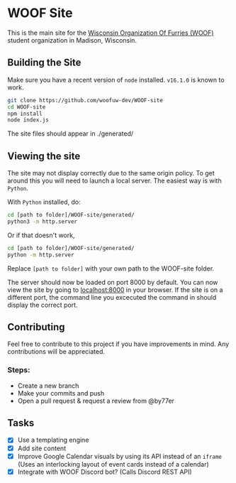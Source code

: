 # WOOF Site

This is the main site for the [Wisconsin Organization Of Furries \(WOOF\)](https://discord.com/invite/vYE5yBv) student organization in Madison, Wisconsin.

## Building the Site

Make sure you have a recent version of `node` installed. `v16.1.0` is known to work.
```bash
git clone https://github.com/woofuw-dev/WOOF-site
cd WOOF-site
npm install
node index.js
```
The site files should appear in ./generated/

## Viewing the site

The site may not display correctly due to the same origin policy. To get around this you will need to launch a local server. The easiest way is with `Python`.

With `Python` installed, do:
```bash
cd [path to folder]/WOOF-site/generated/
python3 -m http.server
```
Or if that doesn't work,
```bash
cd [path to folder]/WOOF-site/generated/
python -m http.server
```
Replace `[path to folder]` with your own path to the WOOF-site folder.

The server should now be loaded on port 8000 by default. You can now view the site by going to [localhost:8000](http://localhost:8000) in your browser. If the site is on a different port, the command line you excecuted the command in should display the correct port.

## Contributing

Feel free to contribute to this project if you have improvements in mind. Any contributions will be appreciated.

### Steps:
- Create a new branch
- Make your commits and push
- Open a pull request & request a review from @by77er

## Tasks
- [x] Use a templating engine
- [x] Add site content
- [X] Improve Google Calendar visuals by using its API instead of an `iframe` (Uses an interlocking layout of event cards instead of a calendar)
- [X] Integrate with WOOF Discord bot? (Calls Discord REST API)
